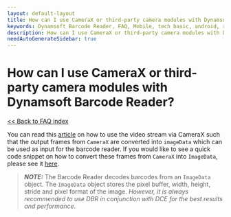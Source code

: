 ```yaml
---
layout: default-layout
title: How can I use CameraX or third-party camera modules with Dynamsoft Barcode Reader? - DBR Android FAQs.
keywords: Dynamsoft Barcode Reader, FAQ, Mobile, tech basic, android, requirements
description: How can I use CameraX or third-party camera modules with Dynamsoft Barcode Reader? - DBR Android FAQs.
needAutoGenerateSidebar: true
---
```


# How can I use CameraX or third-party camera modules with Dynamsoft Barcode Reader?

[<< Back to FAQ index](index.md)


You can read this [article](../samples/no-camera-enhancer.md) on how to use the video stream via CameraX such that the output frames from `CameraX` are converted into `imageData` which can be used as input for the barcode reader. If you would like to see a quick code snippet on how to convert these frames from `CameraX` into `ImageData`, please see it <a href="https://www.dynamsoft.com/barcode-reader/docs/mobile/programming/android/api-reference/primary-decode.html?ver=latest#get-imagedata-from-android-camera2" target="_blank">here</a>. 

> **_NOTE:_** The Barcode Reader decodes barcodes from an `ImageData` object. The `ImageData` object stores the pixel buffer, width, height, stride and pixel format of the image. *However, it is always recommended to use DBR in conjunction with DCE for the best results and performance*.